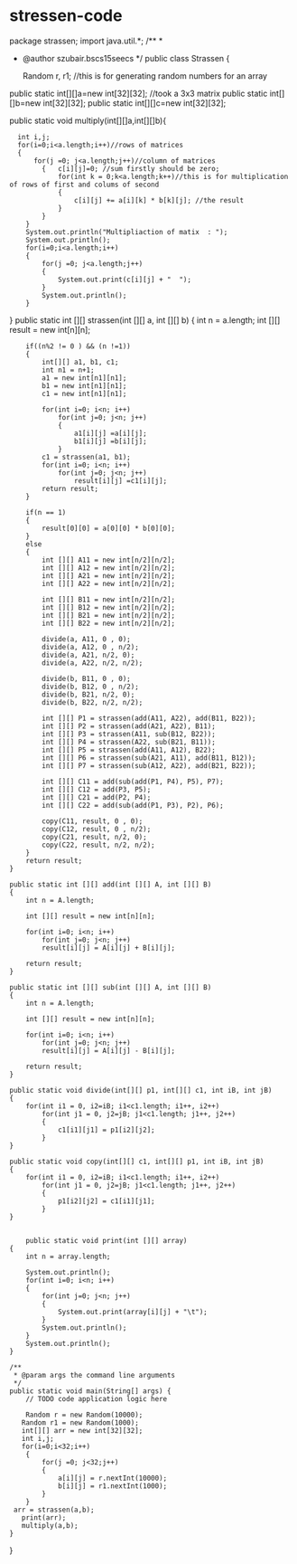 # stressen-code
package strassen;
import java.util.*;
/**
 *
 * @author szubair.bscs15seecs
 */
public class Strassen {
    
     Random r, r1; //this is for generating random numbers for an array 

  public static int[][]a=new int[32][32]; //took a 3x3 matrix 
  public static int[][]b=new int[32][32];
  public static int[][]c=new int[32][32];
  
  public static void multiply(int[][]a,int[][]b){
      
      int i,j;
      for(i=0;i<a.length;i++)//rows of matrices 
      {
          for(j =0; j<a.length;j++)//column of matrices 
            {   c[i][j]=0; //sum firstly should be zero;
                for(int k = 0;k<a.length;k++)//this is for multiplication of rows of first and colums of second
                {
                    c[i][j] += a[i][k] * b[k][j]; //the result
                }
            }
        }
        System.out.println("Multipliaction of matix  : ");
        System.out.println();
        for(i=0;i<a.length;i++)
        {
            for(j =0; j<a.length;j++)
            {
                System.out.print(c[i][j] + "  ");
            }
            System.out.println();
        }
  }
       public static int [][] strassen(int [][] a, int [][] b)
	{
		int n = a.length;
		int [][] result = new int[n][n];

		if((n%2 != 0 ) && (n !=1))
		{
			int[][] a1, b1, c1;
			int n1 = n+1;
			a1 = new int[n1][n1];
			b1 = new int[n1][n1];
			c1 = new int[n1][n1];

			for(int i=0; i<n; i++)
				for(int j=0; j<n; j++)
				{
					a1[i][j] =a[i][j];
					b1[i][j] =b[i][j];
				}
			c1 = strassen(a1, b1);
			for(int i=0; i<n; i++)
				for(int j=0; j<n; j++)
					result[i][j] =c1[i][j];
			return result;
		}

		if(n == 1)
		{
			result[0][0] = a[0][0] * b[0][0];
		}
		else
		{
			int [][] A11 = new int[n/2][n/2];
			int [][] A12 = new int[n/2][n/2];
			int [][] A21 = new int[n/2][n/2];
			int [][] A22 = new int[n/2][n/2];

			int [][] B11 = new int[n/2][n/2];
			int [][] B12 = new int[n/2][n/2];
			int [][] B21 = new int[n/2][n/2];
			int [][] B22 = new int[n/2][n/2];

			divide(a, A11, 0 , 0);
			divide(a, A12, 0 , n/2);
			divide(a, A21, n/2, 0);
			divide(a, A22, n/2, n/2);

			divide(b, B11, 0 , 0);
			divide(b, B12, 0 , n/2);
			divide(b, B21, n/2, 0);
			divide(b, B22, n/2, n/2);

			int [][] P1 = strassen(add(A11, A22), add(B11, B22));
			int [][] P2 = strassen(add(A21, A22), B11);
			int [][] P3 = strassen(A11, sub(B12, B22));
			int [][] P4 = strassen(A22, sub(B21, B11));
			int [][] P5 = strassen(add(A11, A12), B22);
			int [][] P6 = strassen(sub(A21, A11), add(B11, B12));
			int [][] P7 = strassen(sub(A12, A22), add(B21, B22));

			int [][] C11 = add(sub(add(P1, P4), P5), P7);
			int [][] C12 = add(P3, P5);
			int [][] C21 = add(P2, P4);
			int [][] C22 = add(sub(add(P1, P3), P2), P6);

			copy(C11, result, 0 , 0);
			copy(C12, result, 0 , n/2);
			copy(C21, result, n/2, 0);
			copy(C22, result, n/2, n/2);
		}
		return result;
	}

	public static int [][] add(int [][] A, int [][] B)
	{
		int n = A.length;

		int [][] result = new int[n][n];

		for(int i=0; i<n; i++)
			for(int j=0; j<n; j++)
			result[i][j] = A[i][j] + B[i][j];

		return result;
	}

	public static int [][] sub(int [][] A, int [][] B)
	{
		int n = A.length;

		int [][] result = new int[n][n];

		for(int i=0; i<n; i++)
			for(int j=0; j<n; j++)
			result[i][j] = A[i][j] - B[i][j];

		return result;
	}

	public static void divide(int[][] p1, int[][] c1, int iB, int jB)
	{
		for(int i1 = 0, i2=iB; i1<c1.length; i1++, i2++)
			for(int j1 = 0, j2=jB; j1<c1.length; j1++, j2++)
			{
				c1[i1][j1] = p1[i2][j2];
			}
	}

	public static void copy(int[][] c1, int[][] p1, int iB, int jB)
	{
		for(int i1 = 0, i2=iB; i1<c1.length; i1++, i2++)
			for(int j1 = 0, j2=jB; j1<c1.length; j1++, j2++)
			{
				p1[i2][j2] = c1[i1][j1];
			}
	}

    
        public static void print(int [][] array)
	{
		int n = array.length;

		System.out.println();
		for(int i=0; i<n; i++)
		{
			for(int j=0; j<n; j++)
			{
				System.out.print(array[i][j] + "\t");
			}
			System.out.println();
		}
		System.out.println();
	}
  
    /**
     * @param args the command line arguments
     */
    public static void main(String[] args) {
        // TODO code application logic here
        
        Random r = new Random(10000);
       Random r1 = new Random(1000);
       int[][] arr = new int[32][32];
       int i,j;
       for(i=0;i<32;i++)
        {
            for(j =0; j<32;j++)
            {
                a[i][j] = r.nextInt(10000);
                b[i][j] = r1.nextInt(1000);
            }
        }
     arr = strassen(a,b);
       print(arr);
       multiply(a,b);
    }
    
}
